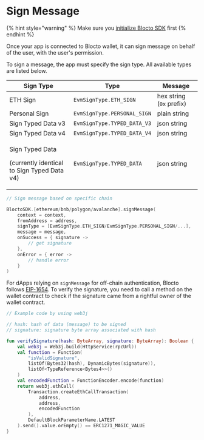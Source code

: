 # Sign Message

{% hint style="warning" %}
Make sure you [initialize Blocto SDK](getting-started.md) first
{% endhint %}

Once your app is connected to Blocto wallet, it can sign message on behalf of the user, with the user's permission.

To sign a message, the app must specify the sign type. All available types are listed below.

| Sign Type                                                                | Type                        | Message                  |
| ------------------------------------------------------------------------ | --------------------------- | ------------------------ |
| ETH Sign                                                                 | `EvmSignType.ETH_SIGN`      | hex string (`0x` prefix) |
| Personal Sign                                                            | `EvmSignType.PERSONAL_SIGN` | plain string             |
| Sign Typed Data v3                                                       | `EvmSignType.TYPED_DATA_V3` | json string              |
| Sign Typed Data v4                                                       | `EvmSignType.TYPED_DATA_V4` | json string              |
| <p>Sign Typed Data</p><p>(currently identical to Sign Typed Data v4)</p> | `EvmSignType.TYPED_DATA`    | json string              |

```kotlin
// Sign message based on specific chain

BloctoSDK.[ethereum/bnb/polygon/avalanche].signMessage(
    context = context,
    fromAddress = address,
    signType = [EvmSignType.ETH_SIGN/EvmSignType.PERSONAL_SIGN/...],
    message = message,
    onSuccess = { signature ->
        // get signature
    },
    onError = { error ->
        // handle error
    }
)
```

For dApps relying on `signMessage` for off-chain authentication, Blocto follows [EIP-1654](https://github.com/ethereum/EIPs/issues/1654). To verify the signature, you need to call a method on the wallet contract to check if the signature came from a rightful owner of the wallet contract.

```kotlin
// Example code by using web3j

// hash: hash of data (message) to be signed
// signature: signature byte array associated with hash

fun verifySignature(hash: ByteArray, signature: ByteArray): Boolean {
    val web3j = Web3j.build(HttpService(rpcUrl))
    val function = Function(
        "isValidSignature",
        listOf(Bytes32(hash), DynamicBytes(signature)),
        listOf<TypeReference<Bytes4>>()
    )
    val encodedFunction = FunctionEncoder.encode(function)
    return web3j.ethCall(
        Transaction.createEthCallTransaction(
            address,
            address,
            encodedFunction
        ),
        DefaultBlockParameterName.LATEST
    ).send().value.orEmpty() == ERC1271_MAGIC_VALUE
}
```
